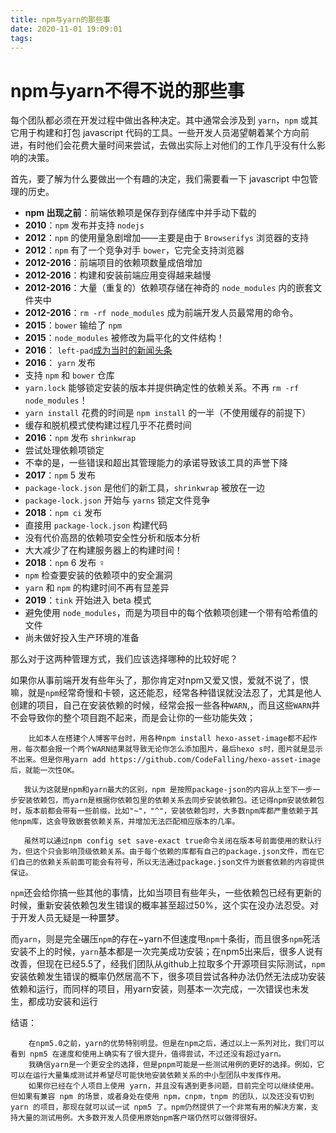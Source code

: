 ```yaml
---
title: npm与yarn的那些事
date: 2020-11-01 19:09:01
tags:
---
```


# npm与yarn不得不说的那些事

每个团队都必须在开发过程中做出各种决定。其中通常会涉及到 `yarn`，`npm` 或其它用于构建和打包 javascript 代码的工具。一些开发人员渴望朝着某个方向前进，有时他们会花费大量时间来尝试，去做出实际上对他们的工作几乎没有什么影响的决策。

首先，要了解为什么要做出一个有趣的决定，我们需要看一下 javascript 中包管理的历史。

- **npm 出现之前**：前端依赖项是保存到存储库中并手动下载的
- **2010**：`npm` 发布并支持 `nodejs`
- **2012**：`npm` 的使用量急剧增加——主要是由于 `Browserifys` 浏览器的支持
- **2012**：`npm` 有了一个竞争对手 `bower`，它完全支持浏览器
- **2012-2016**：前端项目的依赖项数量成倍增加
- **2012-2016**：构建和安装前端应用变得越来越慢
- **2012-2016**：大量（重复的）依赖项存储在神奇的 `node_modules` 内的嵌套文件夹中
- **2012-2016**：`rm -rf node_modules` 成为前端开发人员最常用的命令。
- **2015**：`bower` 输给了 `npm`
- **2015**：`node_modules` 被修改为扁平化的文件结构！
- **2016**： `left-pad`[成为当时的新闻头条](https://link.zhihu.com/?target=https%3A//qz.com/646467/how-one-programmer-broke-the-internet-by-deleting-a-tiny-piece-of-code)
- **2016**： `yarn` 发布
- 支持 `npm` 和 `bower` 仓库
- `yarn.lock` 能够锁定安装的版本并提供确定性的依赖关系。不再 `rm -rf node_modules`！
- `yarn install` 花费的时间是 `npm install` 的一半（不使用缓存的前提下）
- 缓存和脱机模式使构建过程几乎不花费时间
- **2016**：`npm` 发布 `shrinkwrap`
- 尝试处理依赖项锁定
- 不幸的是，一些错误和超出其管理能力的承诺导致该工具的声誉下降
- **2017**：`npm` 5 发布
- `package-lock.json` 是他们的新工具，`shrinkwrap` 被放在一边
- `package-lock.json` 开始与 `yarns` 锁定文件竞争
- **2018**：`npm ci` 发布
- 直接用 `package-lock.json` 构建代码
- 没有代价高昂的依赖项安全性分析和版本分析
- 大大减少了在构建服务器上的构建时间！
- **2018**：`npm` 6 发布 ‍♀️
- `npm` 检查要安装的依赖项中的安全漏洞
- `yarn` 和 `npm` 的构建时间不再有显差异
- **2019**：`tink` 开始进入 beta 模式
- 避免使用 `node_modules`，而是为项目中的每个依赖项创建一个带有哈希值的文件
- 尚未做好投入生产环境的准备

那么对于这两种管理方式，我们应该选择哪种的比较好呢？

​		如果你从事前端开发有些年头了，那你肯定对npm又爱又恨，爱就不说了，恨嘛，就是`npm`经常奇慢和卡顿，这还能忍，经常各种错误就没法忍了，尤其是他人创建的项目，自己在安装依赖的时候，经常会报一些各种`WARN`,，而且这些`WARN`并不会导致你的整个项目跑不起来，而是会让你的一些功能失效；

```
	比如本人在搭建个人博客平台时，用各种npm install hexo-asset-image都不起作用，每次都会报一个两个WARN结果就导致无论你怎么添加图片，最后hexo s时，图片就是显示不出来。但是你用yarn add https://github.com/CodeFalling/hexo-asset-image后，就能一次性OK。

​	我认为这就是npm和yarn最大的区别，npm 是按照package-json的内容从上至下一步一步安装依赖包，而yarn是根据你依赖包里的依赖关系去同步安装依赖包。还记得npm安装依赖包时，版本前都会带有一些前缀，比如"~"，"^"，安装依赖包时，大多数npm库都严重依赖于其他npm库，这会导致嵌套依赖关系，并增加无法匹配相应版本的几率。

​	虽然可以通过npm config set save-exact true命令关闭在版本号前面使用的默认行为，但这个只会影响顶级依赖关系。由于每个依赖的库都有自己的package.json文件，而在它们自己的依赖关系前面可能会有符号，所以无法通过package.json文件为嵌套依赖的内容提供保证。
```

​		`npm`还会给你搞一些其他的事情，比如当项目有些年头，一些依赖包已经有更新的时候，重新安装依赖包发生错误的概率甚至超过50%，这个实在没办法忍受。对于开发人员无疑是一种噩梦。

​		而`yarn`，则是完全碾压`npm`的存在~yarn不但速度甩`npm`十条街，而且很多`npm`死活安装不上的时候，`yarn`基本都是一次完美成功安装；在npm5出来后，很多人说有改善，但现在已经5.5了，经我们团队从github上拉取多个开源项目实际测试，`npm`安装依赖发生错误的概率仍然居高不下，很多项目尝试各种办法仍然无法成功安装依赖和运行，而同样的项目，用yarn安装，则基本一次完成，一次错误也未发生，都成功安装和运行

结语：

```
	在npm5.0之前，yarn的优势特别明显。但是在npm之后，通过以上一系列对比，我们可以看到 npm5 在速度和使用上确实有了很大提升，值得尝试，不过还没有超过yarn。
	我确信yarn是一个更安全的选择，但是pnpm可能是一些测试用例的更好的选择。例如，它可以在运行大量集成测试并希望尽可能快地安装依赖关系的中小型团队中发挥作用。
	如果你已经在个人项目上使用 yarn，并且没有遇到更多问题，目前完全可以继续使用。但如果有兼容 npm 的场景，或者身处在使用 npm，cnpm，tnpm 的团队，以及还没有切到 yarn 的项目，那现在就可以试一试 npm5 了。npm仍然提供了一个非常有用的解决方案，支持大量的测试用例。大多数开发人员使用原始npm客户端仍然可以做得很好。

```

